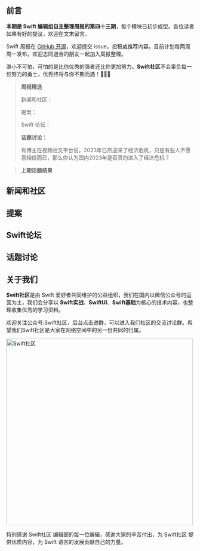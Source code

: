 ## 前言

**本期是 Swift 编辑组自主整理周报的第四十三期**，每个模块已初步成型。各位读者如果有好的提议，欢迎在文末留言。

Swift 周报在 [GitHub 开源](https://github.com/SwiftCommunityRes/SwiftWeekly "SwiftWeekly")，欢迎提交 issue，投稿或推荐内容。目前计划每两周周一发布，欢迎志同道合的朋友一起加入周报整理。

渺小不可怕，可怕的是比你优秀的强者还比你更加努力。**Swift社区**不会辜负每一位努力的勇士，优秀终将与你不期而遇！👊👊👊

> **周报精选**
>
> 新闻和社区：
> 
> 提案：
> 
> Swift 论坛：
>
> **话题讨论：** 
> 
> 有博主在视频社交平台说，2023年已然迎来了经济危机，只是有些人不愿意相信而已，那么你认为国内2023年是否真的进入了经济危机？

>**上期话题结果**

## 新闻和社区


## 提案


## Swift论坛

## 话题讨论


## 关于我们

**Swift社区**是由 Swift 爱好者共同维护的公益组织，我们在国内以微信公众号的运营为主，我们会分享以 **Swift实战**、**SwiftUl**、**Swift基础**为核心的技术内容，也整理收集优秀的学习资料。

欢迎关注公众号:Swift社区，后台点击进群，可以进入我们社区的交流讨论群。希望我们Swift社区是大家在网络空间中的另一份共同的归属。

<img width="500" alt="Swift社区" src="https://user-images.githubusercontent.com/24238160/132703149-34121c6c-fd18-491c-a697-58a0fabf3060.png">

特别感谢 Swift社区 编辑部的每一位编辑，感谢大家的辛苦付出，为 Swift社区 提供优质内容，为 Swift 语言的发展贡献自己的力量。
